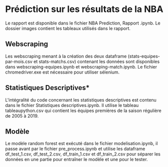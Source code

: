 # Prédiction sur les résultats de la NBA
  Le rapport est disponible dans le fichier NBA Prediction, Rapport .ipynb. Le dossier images contient les tableaux utilisés dans le rapport.


## Webscraping
Les webscraping menant à la création des deux dataframe (stats-equipes-par-mois.csv et stats-matchs.csv) contenant les données sont disponibles dans webscraping-equipes.ipynb et webscraping-match.ipynb. Le fichier chromedriver.exe est nécessaire pour utiliser sélenium.

## Statistiques Descriptives*
L'intégralité du code concernant les statistiques descriptives est contenu dans le fichier Statistiques descriptives.ipynb. Il utilise le tableau tableaupython.csv qui contient les équipes premières de la saison régulière de 2005 à 2019. 

## Modèle
Le modèle random forest est exécuté dans le fichier modelisation.ipynb, il passe avant par le fichier pre_process.ipynb et utilise les dataframe df_test_1.csv, df_test_2.csv, df_train_1.csv et df_train_2.csv pour séparer les données en une partie pour entraîner le modèle et une pour le tester.
